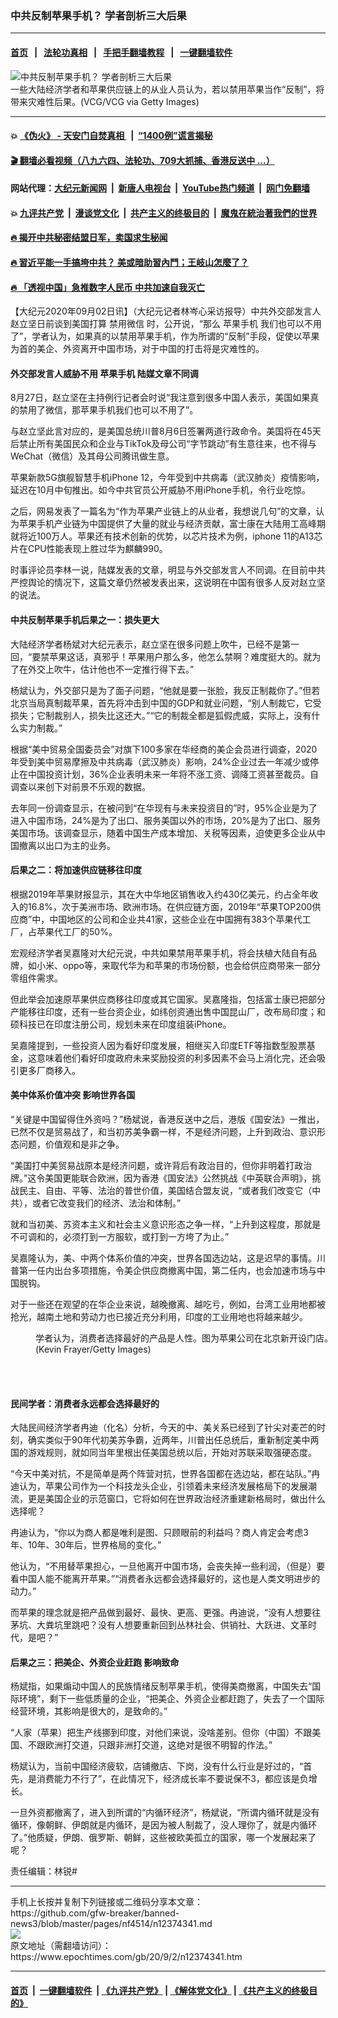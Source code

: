 ### 中共反制苹果手机？ 学者剖析三大后果
------------------------

#### [首页](https://github.com/gfw-breaker/banned-news3/blob/master/README.md) &nbsp;&nbsp;|&nbsp;&nbsp; [法轮功真相](https://github.com/begood0513/basic/blob/master/README.md)  &nbsp;&nbsp;|&nbsp;&nbsp; [手把手翻墙教程](https://github.com/gfw-breaker/guides/wiki)  &nbsp;&nbsp;|&nbsp;&nbsp; [一键翻墙软件](https://github.com/gfw-breaker/nogfw/blob/master/README.md)  



<div><img alt="中共反制苹果手机？ 学者剖析三大后果" class="attachment-djy_600_400 size-djy_600_400 wp-post-image" src="https://i.epochtimes.com/assets/uploads/2020/09/GettyImages-181231973-600x400.jpg"/>
<div class="caption">
 一些大陆经济学者和苹果供应链上的从业人员认为，若以禁用苹果当作“反制”，将带来灾难性后果。(VCG/VCG via Getty Images)
</div></div><hr/>

#### 💥 [《伪火》 - 天安门自焚真相 ](http://141.164.51.119:10000/videos/blog/weihuo.html)&nbsp; |&nbsp; [“1400例”谎言揭秘  ](http://141.164.51.119:10000/videos/blog/jiexi1400.html)

#### [ 🎬  翻墙必看视频（八九六四、法轮功、709大抓捕、香港反送中 ...）](https://github.com/gfw-breaker/links/blob/master/banned.md)

#### 网站代理：[大纪元新闻网](http://167.172.10.89:10080/gb/) &nbsp;|&nbsp; [新唐人电视台](http://167.172.10.89:8808/gb/)  &nbsp;|&nbsp; [YouTube热门频道](http://158.247.203.241/youtube.html) &nbsp;|&nbsp; [网门免翻墙](http://158.247.203.241:11000/show.aspx?name=ogHome)

#### 💥 [九评共产党](http://141.164.51.119:10000/videos/res/jiuping/)&nbsp; |&nbsp; [漫谈党文化](http://141.164.51.119:10000/videos/res/mtdwh/)&nbsp; |&nbsp; [共产主义的终极目的](http://141.164.51.119:10000/videos/res/zjmd/)&nbsp; |&nbsp; [魔鬼在統治著我們的世界](http://141.164.51.119:10000/videos/res/TheSpecter/)  

#### [ 🔥  揭开中共秘密结盟日军，卖国求生秘闻 ](http://141.164.51.119:10000/videos/news/epoch01.html)

#### [ 🔥  習近平能一手搞垮中共？ 美或暗助習內鬥；王岐山怎麼了？](http://141.164.51.119:10000/videos/news/epoch02.html)

#### [ 🔥  「透视中国」急推数字人民币 中共加速自我灭亡](http://141.164.51.119:10000/videos/news/don01.html)

<div><p>
 【大纪元2020年09月02日讯】（大纪元记者林岑心采访报导）中共外交部发言人赵立坚日前谈到美国打算
 <ok href="https://www.epochtimes.com/gb/tag/%E7%A6%81%E7%94%A8%E5%BE%AE%E4%BF%A1.html">
  禁用微信
 </ok>
 时，公开说，“那么
 <ok href="https://www.epochtimes.com/gb/tag/%E8%8B%B9%E6%9E%9C%E6%89%8B%E6%9C%BA.html">
  苹果手机
 </ok>
 我们也可以不用了”，学者认为，如果真的以禁用苹果手机，作为所谓的“反制”手段，促使以苹果为首的美企、外资离开中国市场，对于中国的打击将是灾难性的。
</p>
<h4>
 外交部发言人威胁不用
 <ok href="https://www.epochtimes.com/gb/tag/%E8%8B%B9%E6%9E%9C%E6%89%8B%E6%9C%BA.html">
  苹果手机
 </ok>
 陆媒文章不同调
</h4>
<p>
 8月27日，赵立坚在主持例行记者会时说“我注意到很多中国人表示，美国如果真的禁用了微信，那苹果手机我们也可以不用了”。
</p>
<p>
 与赵立坚此言对应的，是美国总统川普8月6日签署两道行政命令。美国将在45天后禁止所有美国民众和企业与TikTok及母公司“字节跳动”有生意往来，也不得与WeChat（微信）及其母公司腾讯做生意。
</p>
<p>
 苹果新款5G旗舰智慧手机iPhone 12，今年受到中共病毒（武汉肺炎）疫情影响，延迟在10月中旬推出。如今中共官员公开威胁不用iPhone手机，令行业吃惊。
</p>
<p>
 之后，网易发表了一篇名为“作为苹果产业链上的从业者，我想说几句”的文章，认为苹果手机产业链为中国提供了大量的就业与经济贡献，富士康在大陆用工高峰期就将近100万人。苹果还有技术创新的优势，以芯片技术为例，iphone 11的A13芯片在CPU性能表现上胜过华为麒麟990。
</p>
<p>
 时事评论员李林一说，陆媒发表的文章，明显与外交部发言人不同调。在目前中共严控舆论的情况下，这篇文章仍然被发表出来，这说明在中国有很多人反对赵立坚的说法。
</p>
<h4>
 中共反制苹果手机后果之一：损失更大
</h4>
<p>
 大陆经济学者杨斌对大纪元表示，赵立坚在很多问题上吹牛，已经不是第一回，“要禁苹果这话，真邪乎！苹果用户那么多，他怎么禁啊？难度挺大的。就为了在外交上吹牛，估计他也不一定推行得下去。”
</p>
<p>
 杨斌认为，外交部只是为了面子问题，“他就是要一张脸，我反正制裁你了。”但若北京当局真制裁苹果，首先将冲击到中国的GDP和就业问题，“别人制裁它，它受损失；它制裁别人，损失比这还大。”“它的制裁全都是狐假虎威，实际上，没有什么实力制裁。”
</p>
<p>
 根据“美中贸易全国委员会”对旗下100多家在华经商的美企会员进行调查，2020年受到美中贸易摩擦及中共病毒（武汉肺炎）影响，24%企业过去一年减少或停止在中国投资计划，36%企业表明未来一年将不涨工资、调降工资甚至裁员。自调查以来创下对前景不乐观的数据。
</p>
<p>
 去年同一份调查显示，在被问到“在华现有与未来投资目的”时，95%企业是为了进入中国市场，24%是为了出口、服务美国以外的市场，20%是为了出口、服务美国市场。该调查显示，随着中国生产成本增加、关税等因素，迫使更多企业从中国撤离以出口为主的业务。
</p>
<h4>
 后果之二：将加速供应链移往印度
</h4>
<p>
 根据2019年苹果财报显示，其在大中华地区销售收入约430亿美元，约占全年收入的16.8%，次于美洲市场、欧洲市场。在供应链方面，2019年“苹果TOP200供应商”中，中国地区的公司和企业共41家，这些企业在中国拥有383个苹果代工厂，占苹果代工厂的50%。
</p>
<p>
 宏观经济学者吴嘉隆对大纪元说，中共如果禁用苹果手机，将会扶植大陆自有品牌，如小米、oppo等，来取代华为和苹果的市场份额，也会给供应商带来一部分零组件需求。
</p>
<p>
 但此举会加速原苹果供应商移往印度或其它国家。吴嘉隆指，包括富士康已把部分产能移往印度，还有一些台资企业，如纬创资通出售中国昆山厂，改布局印度；和硕科技已在印度注册公司，规划未来在印度组装iPhone。
</p>
<p>
 吴嘉隆提到，一些投资人因为看好印度发展，相继买入印度ETF等指数型股票基金，这意味着他们看好印度政府未来奖励投资的利多因素不会马上消化完，还会吸引更多厂商移入。
</p>
<h4>
 美中体系价值冲突 影响世界各国
</h4>
<p>
 “关键是中国留得住外资吗？”杨斌说，香港反送中之后，港版《国安法》一推出，已然不仅是贸易战了，和当初苏美争霸一样，不是经济问题，上升到政治、意识形态问题，价值观和是非之争。
</p>
<p>
 “美国打中美贸易战原本是经济问题，或许背后有政治目的，但你非明着打政治牌。”这令美国更能联合欧洲，因为香港《国安法》公然挑战《中英联合声明》，挑战民主、自由、平等、法治的普世价值，美国结合盟友说，“或者我们改变它（中共），或者它改变我们的经济、法治和体制。”
</p>
<p>
 就和当初美、苏资本主义和社会主义意识形态之争一样，“上升到这程度，那就是不可调和的，必须打到一方服软，或打到一方垮了为止。”
</p>
<p>
 吴嘉隆认为，美、中两个体系价值的冲突，世界各国选边站，这是迟早的事情。川普第一任内出台多项措施，令美企供应商撤离中国，第二任内，也会加速市场与中国脱钩。
</p>
<p>
 对于一些还在观望的在华企业来说，越晚撤离、越吃亏，例如，台湾工业用地都被抢光，越南土地和劳动力也已接近充分利用，印度的工业用地也将越来越少。
</p>
<figure class="wp-caption aligncenter" id="attachment_12374406" style="width: 600px">
 <ok href="https://i.epochtimes.com/assets/uploads/2020/09/GettyImages-1227663717-2.jpg">
  <img alt="" class="wp-image-12374406 size-large" src="https://i.epochtimes.com/assets/uploads/2020/09/GettyImages-1227663717-2-600x398.jpg"/>
 </ok>
 <br/><figcaption class="wp-caption-text">
  学者认为，消费者选择最好的产品是人性。图为苹果公司在北京新开设门店。
  <br/>
  (Kevin Frayer/Getty Images)
 </figcaption><br/>
</figure><br/>
<h4>
 民间学者：消费者永远都会选择最好的
</h4>
<p>
 大陆民间经济学者冉迪（化名）分析，今天的中、美关系已经到了针尖对麦芒的时刻，确实类似于90年代初美苏争霸，近两年，川普出任总统后，重新制定美中两国的游戏规则，就如同当年里根出任美国总统以后，开始对苏联采取强硬态度。
</p>
<p>
 “今天中美对抗，不是简单是两个阵营对抗，世界各国都在选边站，都在站队。”冉迪认为，苹果公司作为一个科技龙头企业，引领着未来经济发展格局下的发展潮流，更是美国企业的示范窗口，它将如何在世界政治经济重建新格局时，做出什么选择呢？
</p>
<p>
 冉迪认为，“你以为商人都是唯利是图、只顾眼前的利益吗？商人肯定会考虑3年、10年、30年后，世界格局的变化。”
</p>
<p>
 他认为，“不用替苹果担心，一旦他离开中国市场，会丧失掉一些利润，（但是）要看中国人能不能离开苹果。”“消费者永远都会选择最好的，这也是人类文明进步的动力。”
</p>
<p>
 而苹果的理念就是把产品做到最好、最快、更高、更强。冉迪说，“没有人想要往茅坑、大粪坑里跳吧？没有人想要重新回到丛林社会、供销社、大跃进、文革时代，是吧？”
</p>
<h4>
 后果之三：把美企、外资企业赶跑 影响致命
</h4>
<p>
 杨斌指，如果煽动中国人的民族情绪反制苹果手机，使得美商撤离，中国失去“国际环境”，剩下一些低质量的企业，“把美企、外资企业都赶跑了，失去了一个国际经营环境，其影响是很大的，是致命的。”
</p>
<p>
 “人家（苹果）把生产线挪到印度，对他们来说，没啥差别。但你（中国）不跟美国、不跟欧洲打交道，只跟非洲打交道，这绝对是很不明智的作法。”
</p>
<p>
 杨斌认为，当前中国经济疲软，店铺撤店、下岗，没有什么行业是好过的，“首先，是消费能力不行了”，在此情况下，经济成长率不要说保不3，都应该是负增长。
</p>
<p>
 一旦外资都撤离了，进入到所谓的“内循环经济”，杨斌说，“所谓内循环就是没有循环，像朝鲜、伊朗就是内循环，是因为被人制裁了，没人理你了，就是内循环了。”他质疑，伊朗、俄罗斯、朝鲜，这些被欧美孤立的国家，哪一个发展起来了呢？
</p>
<p>
 责任编辑：林锐#
</p>
</div>
<hr/>
手机上长按并复制下列链接或二维码分享本文章：<br/>
https://github.com/gfw-breaker/banned-news3/blob/master/pages/nf4514/n12374341.md <br/>
<a href='https://github.com/gfw-breaker/banned-news3/blob/master/pages/nf4514/n12374341.md'><img src='https://github.com/gfw-breaker/banned-news3/blob/master/pages/nf4514/n12374341.md.png'/></a> <br/>
原文地址（需翻墙访问）：https://www.epochtimes.com/gb/20/9/2/n12374341.htm


------------------------
#### [首页](https://github.com/gfw-breaker/banned-news3/blob/master/README.md) &nbsp;|&nbsp; [一键翻墙软件](https://github.com/gfw-breaker/nogfw/blob/master/README.md) &nbsp;| [《九评共产党》](https://github.com/gfw-breaker/9ping.md/blob/master/README.md#九评之一评共产党是什么) | [《解体党文化》](https://github.com/gfw-breaker/jtdwh.md/blob/master/README.md) | [《共产主义的终极目的》](https://github.com/gfw-breaker/gczydzjmd.md/blob/master/README.md)


<img src='http://gfw-breaker.win/banned-news3/pages/nf4514/n12374341.md' width='0px' height='0px'/>